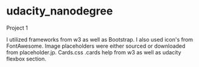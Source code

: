 # udacity_nanodegree
Project 1

I utilized frameworks from w3 as well as Bootstrap. I also used icon's from FontAwesome. Image placeholders were either sourced or downloaded from placeholder.jp.
Cards.css .cards help from w3 as well as udacity flexbox section.
